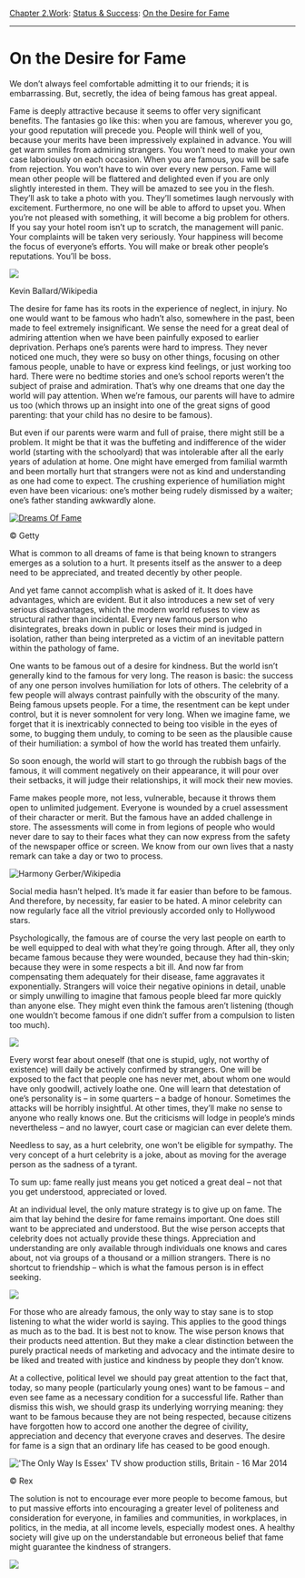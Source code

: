 [Chapter 2.Work](https://www.theschooloflife.com/thebookoflife/category/work/): [Status & Success](https://www.theschooloflife.com/thebookoflife/category/work/status-and-success/): [On the Desire for Fame](https://www.theschooloflife.com/thebookoflife/your-desire-to-be-famous-and-the-problems-it-will-bring-you/)

* * *

# On the Desire for Fame

We don’t always feel comfortable admitting it to our friends; it is embarrassing. But, secretly, the idea of being famous has great appeal.

Fame is deeply attractive because it seems to offer very significant benefits. The fantasies go like this: when you are famous, wherever you go, your good reputation will precede you. People will think well of you, because your merits have been impressively explained in advance. You will get warm smiles from admiring strangers. You won’t need to make your own case laboriously on each occasion. When you are famous, you will be safe from rejection. You won’t have to win over every new person. Fame will mean other people will be flattered and delighted even if you are only slightly interested in them. They will be amazed to see you in the flesh. They’ll ask to take a photo with you. They’ll sometimes laugh nervously with excitement. Furthermore, no one will be able to afford to upset you. When you’re not pleased with something, it will become a big problem for others. If you say your hotel room isn’t up to scratch, the management will panic. Your complaints will be taken very seriously. Your happiness will become the focus of everyone’s efforts. You will make or break other people’s reputations. You’ll be boss.

 ![](https://www.theschooloflife.com/thebookoflife/wp-content/uploads/2014/10/Tom_Cruise_and_Katie_Holmes_Yahoo_2006-1024x768.jpg)

Kevin Ballard/Wikipedia

The desire for fame has its roots in the experience of neglect, in injury. No one would want to be famous who hadn’t also, somewhere in the past, been made to feel extremely insignificant. We sense the need for a great deal of admiring attention when we have been painfully exposed to earlier deprivation. Perhaps one’s parents were hard to impress. They never noticed one much, they were so busy on other things, focusing on other famous people, unable to have or express kind feelings, or just working too hard. There were no bedtime stories and one’s school reports weren’t the subject of praise and admiration. That’s why one dreams that one day the world will pay attention. When we’re famous, our parents will have to admire us too (which throws up an insight into one of the great signs of good parenting: that your child has no desire to be famous).

But even if our parents were warm and full of praise, there might still be a problem. It might be that it was the buffeting and indifference of the wider world (starting with the schoolyard) that was intolerable after all the early years of adulation at home. One might have emerged from familial warmth and been mortally hurt that strangers were not as kind and understanding as one had come to expect. The crushing experience of humiliation might even have been vicarious: one’s mother being rudely dismissed by a waiter; one’s father standing awkwardly alone.

[![Dreams Of Fame](https://www.theschooloflife.com/thebookoflife/wp-content/uploads/2014/10/fame3-1.jpg)](http://www.thebookoflife.org/wp-content/uploads/2014/10/fame3-1.jpg)

© Getty

What is common to all dreams of fame is that being known to strangers emerges as a solution to a hurt. It presents itself as the answer to a deep need to be appreciated, and treated decently by other people.

And yet fame cannot accomplish what is asked of it. It does have advantages, which are evident. But it also introduces a new set of very serious disadvantages, which the modern world refuses to view as structural rather than incidental. Every new famous person who disintegrates, breaks down in public or loses their mind is judged in isolation, rather than being interpreted as a victim of an inevitable pattern within the pathology of fame.

One wants to be famous out of a desire for kindness. But the world isn’t generally kind to the famous for very long. The reason is basic: the success of any one person involves humiliation for lots of others. The celebrity of a few people will always contrast painfully with the obscurity of the many. Being famous upsets people. For a time, the resentment can be kept under control, but it is never somnolent for very long. When we imagine fame, we forget that it is inextricably connected to being too visible in the eyes of some, to bugging them unduly, to coming to be seen as the plausible cause of their humiliation: a symbol of how the world has treated them unfairly.

So soon enough, the world will start to go through the rubbish bags of the famous, it will comment negatively on their appearance, it will pour over their setbacks, it will judge their relationships, it will mock their new movies.

Fame makes people more, not less, vulnerable, because it throws them open to unlimited judgement. Everyone is wounded by a cruel assessment of their character or merit. But the famous have an added challenge in store. The assessments will come in from legions of people who would never dare to say to their faces what they can now express from the safety of the newspaper office or screen. We know from our own lives that a nasty remark can take a day or two to process.

![](https://www.theschooloflife.com/thebookoflife/wp-content/uploads/2014/10/Lana_Del_Rey_at_KROQ_Weenie_Roast_2017.jpg "Harmony Gerber/Wikipedia")

Social media hasn’t helped. It’s made it far easier than before to be famous. And therefore, by necessity, far easier to be hated. A minor celebrity can now regularly face all the vitriol previously accorded only to Hollywood stars.

Psychologically, the famous are of course the very last people on earth to be well equipped to deal with what they’re going through. After all, they only became famous because they were wounded, because they had thin-skin; because they were in some respects a bit ill. And now far from compensating them adequately for their disease, fame aggravates it exponentially. Strangers will voice their negative opinions in detail, unable or simply unwilling to imagine that famous people bleed far more quickly than anyone else. They might even think the famous aren’t listening (though one wouldn’t become famous if one didn’t suffer from a compulsion to listen too much).

![](https://www.theschooloflife.com/thebookoflife/wp-content/uploads/2014/10/5292581043_b3d3d26229_o.jpg)

Every worst fear about oneself (that one is stupid, ugly, not worthy of existence) will daily be actively confirmed by strangers. One will be exposed to the fact that people one has never met, about whom one would have only goodwill, actively loathe one. One will learn that detestation of one’s personality is – in some quarters – a badge of honour. Sometimes the attacks will be horribly insightful. At other times, they’ll make no sense to anyone who really knows one. But the criticisms will lodge in people’s minds nevertheless – and no lawyer, court case or magician can ever delete them.

Needless to say, as a hurt celebrity, one won’t be eligible for sympathy. The very concept of a hurt celebrity is a joke, about as moving for the average person as the sadness of a tyrant.

To sum up: fame really just means you get noticed a great deal – not that you get understood, appreciated or loved.

At an individual level, the only mature strategy is to give up on fame. The aim that lay behind the desire for fame remains important. One does still want to be appreciated and understood. But the wise person accepts that celebrity does not actually provide these things. Appreciation and understanding are only available through individuals one knows and cares about, not via groups of a thousand or a million strangers. There is no shortcut to friendship – which is what the famous person is in effect seeking.

![](https://www.theschooloflife.com/thebookoflife/wp-content/uploads/2014/10/Mother_07_37062033972-732x1024.jpg)

For those who are already famous, the only way to stay sane is to stop listening to what the wider world is saying. This applies to the good things as much as to the bad. It is best not to know. The wise person knows that their products need attention. But they make a clear distinction between the purely practical needs of marketing and advocacy and the intimate desire to be liked and treated with justice and kindness by people they don’t know.

At a collective, political level we should pay great attention to the fact that, today, so many people (particularly young ones) want to be famous – and even see fame as a necessary condition for a successful life. Rather than dismiss this wish, we should grasp its underlying worrying meaning: they want to be famous because they are not being respected, because citizens have forgotten how to accord one another the degree of civility, appreciation and decency that everyone craves and deserves. The desire for fame is a sign that an ordinary life has ceased to be good enough.

 !['The Only Way Is Essex' TV show production stills, Britain - 16 Mar 2014](https://www.theschooloflife.com/thebookoflife/wp-content/uploads/2014/09/cake-1.jpg)

© Rex

The solution is not to encourage ever more people to become famous, but to put massive efforts into encouraging a greater level of politeness and consideration for everyone, in families and communities, in workplaces, in politics, in the media, at all income levels, especially modest ones. A healthy society will give up on the understandable but erroneous belief that fame might guarantee the kindness of strangers.

[![](https://img.youtube.com/vi/sVDLAblwRQo/0.jpg)](https://www.youtube.com/embed/sVDLAblwRQo '')
